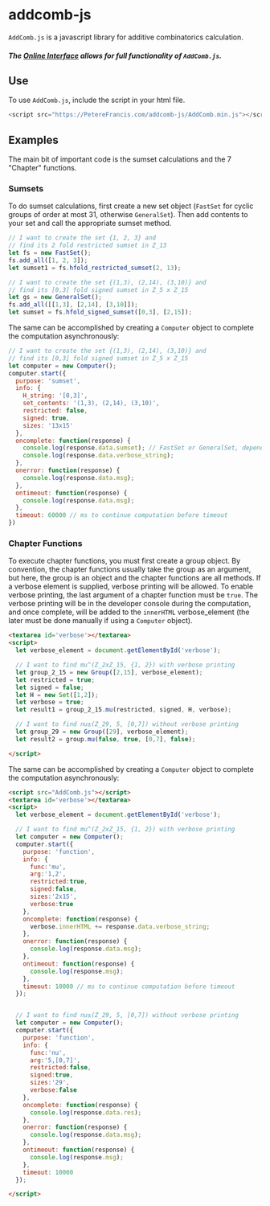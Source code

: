 # addcomb-js

`AddComb.js` is a javascript library for additive combinatorics calculation.


##### The [Online Interface](https://PetereFrancis.com/addcomb-js/web/) allows for full functionality of `AddComb.js`.


## Use

To use `AddComb.js`, include the script in your html file.

```javascript
<script src="https://PetereFrancis.com/addcomb-js/AddComb.min.js"></script>
```



## Examples

The main bit of important code is the sumset calculations and the 7 "Chapter" functions.

### Sumsets

To do sumset calculations, first create a new set object (`FastSet` for cyclic groups of order at most 31, otherwise `GeneralSet`). Then add contents to your set and call the appropriate sumset method.

```javascript
// I want to create the set {1, 2, 3} and
// find its 2 fold restricted sumset in Z_13
let fs = new FastSet();
fs.add_all([1, 2, 3]);
let sumset1 = fs.hfold_restricted_sumset(2, 13);

// I want to create the set {(1,3), (2,14), (3,10)} and
// find its [0,3] fold signed sumset in Z_5 x Z_15
let gs = new GeneralSet();
fs.add_all([[1,3], [2,14], [3,10]]);
let sumset = fs.hfold_signed_sumset([0,3], [2,15]);
```

The same can be accomplished by creating a `Computer` object to complete the computation asynchronously:

```javascript
// I want to create the set {(1,3), (2,14), (3,10)} and
// find its [0,3] fold signed sumset in Z_5 x Z_15
let computer = new Computer();
computer.start({
  purpose: 'sumset',
  info: {
    H_string: '[0,3]',
    set_contents: '(1,3), (2,14), (3,10)',
    restricted: false,
    signed: true,
    sizes: '13x15'
  },
  oncomplete: function(response) {
    console.log(response.data.sumset); // FastSet or GeneralSet, depending
    console.log(response.data.verbose_string);
  },
  onerror: function(response) {
    console.log(response.data.msg);
  },
  ontimeout: function(response) {
    console.log(response.data.msg);
  },
  timeout: 60000 // ms to continue computation before timeout
})
```

### Chapter Functions


To execute chapter functions, you must first create a group object. By convention, the chapter functions usually take the group as an argument, but here, the group is an object and the chapter functions are all methods. If a verbose element is supplied, verbose printing will be allowed. To enable verbose printing, the last argument of a chapter function must be `true`. The verbose printing will be in the developer console during the computation, and once complete, will be added to the `innerHTML` verbose_element (the later must be done manually if using a `Computer` object).

```HTML
<textarea id='verbose'></textarea>
<script>
  let verbose_element = document.getElementById('verbose');

  // I want to find mu^(Z_2xZ_15, {1, 2}) with verbose printing
  let group_2_15 = new Group([2,15], verbose_element);
  let restricted = true;
  let signed = false;
  let H = new Set([1,2]);
  let verbose = true;
  let result1 = group_2_15.mu(restricted, signed, H, verbose);

  // I want to find nu±(Z_29, 5, [0,7]) without verbose printing
  let group_29 = new Group([29], verbose_element);
  let result2 = group.mu(false, true, [0,7], false);

</script>
```

The same can be accomplished by creating a `Computer` object to complete the computation asynchronously:

```HTML
<script src="AddComb.js"></script>
<textarea id='verbose'></textarea>
<script>
  let verbose_element = document.getElementById('verbose');

  // I want to find mu^(Z_2xZ_15, {1, 2}) with verbose printing
  let computer = new Computer();
  computer.start({
    purpose: 'function',
    info: {
      func:'mu',
      arg:'1,2',
      restricted:true,
      signed:false,
      sizes:'2x15',
      verbose:true
    },
    oncomplete: function(response) {
      verbose.innerHTML += response.data.verbose_string;
    },
    onerror: function(response) {
      console.log(response.data.msg);
    },
    ontimeout: function(response) {
      console.log(response.msg);
    },
    timeout: 10000 // ms to continue computation before timeout
  });


  // I want to find nu±(Z_29, 5, [0,7]) without verbose printing
  let computer = new Computer();
  computer.start({
    purpose: 'function',
    info: {
      func:'nu',
      arg:'5,[0,7]',
      restricted:false,
      signed:true,
      sizes:'29',
      verbose:false
    },
    oncomplete: function(response) {
      console.log(response.data.res);
    },
    onerror: function(response) {
      console.log(response.data.msg);
    },
    ontimeout: function(response) {
      console.log(response.msg);
    },
    timeout: 10000
  });

</script>
```
